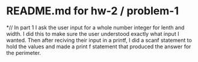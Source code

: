 # README.md for hw-2 / problem-1
*// In part 1 I ask the user input for a whole number integer for lenth and width. I did this to make sure the user understood exactly what input I wanted. Then after reciving their input in a printf, I did a scanf statement to hold the values and made a print f statement that produced the answer for the perimeter. 
